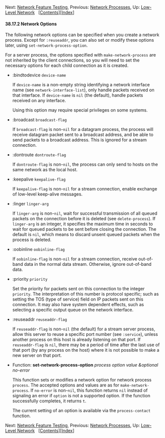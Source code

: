 

Next: [Network Feature Testing](Network-Feature-Testing.html), Previous: [Network Processes](Network-Processes.html), Up: [Low-Level Network](Low_002dLevel-Network.html)   \[[Contents](index.html#SEC_Contents "Table of contents")]\[[Index](Index.html "Index")]

#### 38.17.2 Network Options

The following network options can be specified when you create a network process. Except for `:reuseaddr`, you can also set or modify these options later, using `set-network-process-option`.

For a server process, the options specified with `make-network-process` are not inherited by the client connections, so you will need to set the necessary options for each child connection as it is created.

*   :bindtodevice `device-name`

    If `device-name` is a non-empty string identifying a network interface name (see `network-interface-list`), only handle packets received on that interface. If `device-name` is `nil` (the default), handle packets received on any interface.

    Using this option may require special privileges on some systems.

*   :broadcast `broadcast-flag`

    If `broadcast-flag` is non-`nil` for a datagram process, the process will receive datagram packet sent to a broadcast address, and be able to send packets to a broadcast address. This is ignored for a stream connection.

*   :dontroute `dontroute-flag`

    If `dontroute-flag` is non-`nil`, the process can only send to hosts on the same network as the local host.

*   :keepalive `keepalive-flag`

    If `keepalive-flag` is non-`nil` for a stream connection, enable exchange of low-level keep-alive messages.

*   :linger `linger-arg`

    If `linger-arg` is non-`nil`, wait for successful transmission of all queued packets on the connection before it is deleted (see `delete-process`). If `linger-arg` is an integer, it specifies the maximum time in seconds to wait for queued packets to be sent before closing the connection. The default is `nil`, which means to discard unsent queued packets when the process is deleted.

*   :oobinline `oobinline-flag`

    If `oobinline-flag` is non-`nil` for a stream connection, receive out-of-band data in the normal data stream. Otherwise, ignore out-of-band data.

*   :priority `priority`

    Set the priority for packets sent on this connection to the integer `priority`. The interpretation of this number is protocol specific; such as setting the TOS (type of service) field on IP packets sent on this connection. It may also have system dependent effects, such as selecting a specific output queue on the network interface.

*   :reuseaddr `reuseaddr-flag`

    If `reuseaddr-flag` is non-`nil` (the default) for a stream server process, allow this server to reuse a specific port number (see `:service`), unless another process on this host is already listening on that port. If `reuseaddr-flag` is `nil`, there may be a period of time after the last use of that port (by any process on the host) where it is not possible to make a new server on that port.

<!---->

*   Function: **set-network-process-option** *process option value \&optional no-error*

    This function sets or modifies a network option for network process `process`. The accepted options and values are as for `make-network-process`. If `no-error` is non-`nil`, this function returns `nil` instead of signaling an error if `option` is not a supported option. If the function successfully completes, it returns `t`.

    The current setting of an option is available via the `process-contact` function.

Next: [Network Feature Testing](Network-Feature-Testing.html), Previous: [Network Processes](Network-Processes.html), Up: [Low-Level Network](Low_002dLevel-Network.html)   \[[Contents](index.html#SEC_Contents "Table of contents")]\[[Index](Index.html "Index")]

